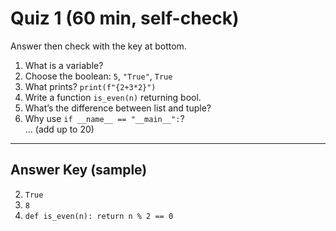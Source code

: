 # Quiz 1 (60 min, self-check)
Answer then check with the key at bottom.
1) What is a variable?  
2) Choose the boolean: `5`, `"True"`, `True`  
3) What prints? `print(f"{2+3*2}")`  
4) Write a function `is_even(n)` returning bool.  
5) What’s the difference between list and tuple?  
6) Why use `if __name__ == "__main__":`?  
... (add up to 20)
---
## Answer Key (sample)
2) `True`  
3) `8`  
4) `def is_even(n): return n % 2 == 0`
